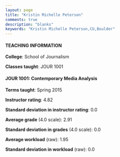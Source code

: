```yaml
---
layout: page
title: "Kristin Michelle Peterson" 
comments: true
description: "blanks"
keywords: "Kristin Michelle Peterson,CU,Boulder"
---
```

<head>
<script src="https://ajax.googleapis.com/ajax/libs/jquery/2.1.3/jquery.min.js"></script>
<script src="https://dl.dropboxusercontent.com/s/pc42nxpaw1ea4o9/highcharts.js?dl=0"></script>
<!-- <script src="../assets/js/highcharts.js"></script> -->
<style type="text/css">@font-face {
	font-family: "Bebas Neue";
	src: url(https://www.filehosting.org/file/details/544349/BebasNeue Regular.otf) format("opentype");
	}
	h1.Bebas { 
		font-family: "Bebas Neue", Verdana, Tahoma;
	}
</style>
</head>
	   
#### TEACHING INFORMATION

**College**: School of Journalism

**Classes taught**: JOUR 1001

#### JOUR 1001: Contemporary Media Analysis

**Terms taught**: Spring 2015

**Instructor rating**: 4.82

**Standard deviation in instructor rating**: 0.0

**Average grade** (4.0 scale): 2.91

**Standard deviation in grades** (4.0 scale): 0.0

**Average workload** (raw): 1.95

**Standard deviation in workload** (raw): 0.0

